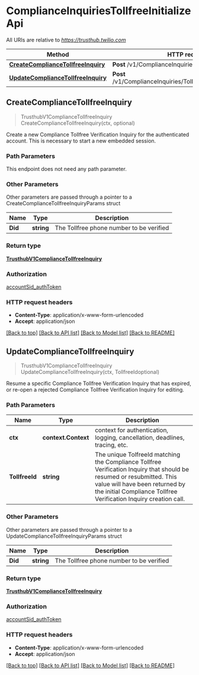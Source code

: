 # ComplianceInquiriesTollfreeInitializeApi

All URIs are relative to *https://trusthub.twilio.com*

Method | HTTP request | Description
------------- | ------------- | -------------
[**CreateComplianceTollfreeInquiry**](ComplianceInquiriesTollfreeInitializeApi.md#CreateComplianceTollfreeInquiry) | **Post** /v1/ComplianceInquiries/Tollfree/Initialize | 
[**UpdateComplianceTollfreeInquiry**](ComplianceInquiriesTollfreeInitializeApi.md#UpdateComplianceTollfreeInquiry) | **Post** /v1/ComplianceInquiries/Tollfree/{TollfreeId}/Initialize | 



## CreateComplianceTollfreeInquiry

> TrusthubV1ComplianceTollfreeInquiry CreateComplianceTollfreeInquiry(ctx, optional)



Create a new Compliance Tollfree Verification Inquiry for the authenticated account. This is necessary to start a new embedded session.

### Path Parameters

This endpoint does not need any path parameter.

### Other Parameters

Other parameters are passed through a pointer to a CreateComplianceTollfreeInquiryParams struct


Name | Type | Description
------------- | ------------- | -------------
**Did** | **string** | The Tollfree phone number to be verified

### Return type

[**TrusthubV1ComplianceTollfreeInquiry**](TrusthubV1ComplianceTollfreeInquiry.md)

### Authorization

[accountSid_authToken](../README.md#accountSid_authToken)

### HTTP request headers

- **Content-Type**: application/x-www-form-urlencoded
- **Accept**: application/json

[[Back to top]](#) [[Back to API list]](../README.md#documentation-for-api-endpoints)
[[Back to Model list]](../README.md#documentation-for-models)
[[Back to README]](../README.md)


## UpdateComplianceTollfreeInquiry

> TrusthubV1ComplianceTollfreeInquiry UpdateComplianceTollfreeInquiry(ctx, TollfreeIdoptional)



Resume a specific Compliance Tollfree Verification Inquiry that has expired, or re-open a rejected Compliance Tollfree Verification Inquiry for editing.

### Path Parameters


Name | Type | Description
------------- | ------------- | -------------
**ctx** | **context.Context** | context for authentication, logging, cancellation, deadlines, tracing, etc.
**TollfreeId** | **string** | The unique TolfreeId matching the Compliance Tollfree Verification Inquiry that should be resumed or resubmitted. This value will have been returned by the initial Compliance Tollfree Verification Inquiry creation call.

### Other Parameters

Other parameters are passed through a pointer to a UpdateComplianceTollfreeInquiryParams struct


Name | Type | Description
------------- | ------------- | -------------
**Did** | **string** | The Tollfree phone number to be verified

### Return type

[**TrusthubV1ComplianceTollfreeInquiry**](TrusthubV1ComplianceTollfreeInquiry.md)

### Authorization

[accountSid_authToken](../README.md#accountSid_authToken)

### HTTP request headers

- **Content-Type**: application/x-www-form-urlencoded
- **Accept**: application/json

[[Back to top]](#) [[Back to API list]](../README.md#documentation-for-api-endpoints)
[[Back to Model list]](../README.md#documentation-for-models)
[[Back to README]](../README.md)

